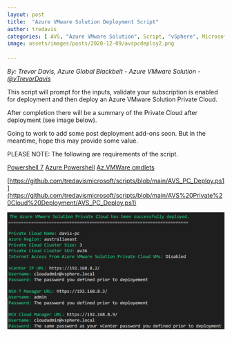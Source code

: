 ```yaml
---
layout: post
title:  "Azure VMware Solution Deployment Script"
author: tredavis
categories: [ AVS, "Azure VMware Solution", Script, "vSphere", Microsoft, Azure, Lab]
image: assets/images/posts/2020-12-09/avspcdeploy2.png

---
```


*By: Trevor Davis, Azure Global Blackbelt - Azure VMware Solution - [@vTrevorDavis](https://twitter.com/vtrevordavis)*

This script will prompt for the inputs, validate your subscription is enabled for deployment and then deploy an Azure VMware Solution Private Cloud.  

After completion there will be a summary of the Private Cloud after deployment (see image below).

Going to work to add some post deployment add-ons soon.  But in the meantime, hope this may provide some value.

PLEASE NOTE: The following are requirements of the script.

[Powershell 7](https://docs.microsoft.com/en-us/powershell/scripting/install/installing-powershell-core-on-windows?view=powershell-7.1#installing-the-msi-package)
[Azure Powershell](https://docs.microsoft.com/en-us/powershell/azure/install-az-ps)
[Az.VMWare cmdlets](https://docs.microsoft.com/en-us/powershell/module/az.vmware/)

[https://github.com/tredavismicrosoft/scripts/blob/main/AVS_PC_Deploy.ps1](https://github.com/tredavismicrosoft/scripts/blob/main/AVS%20Private%20Cloud%20Deployment/AVS_PC_Deploy.ps1)

![Output](/assets/images/posts/2020-12-09/avspcdeploy2.png)
